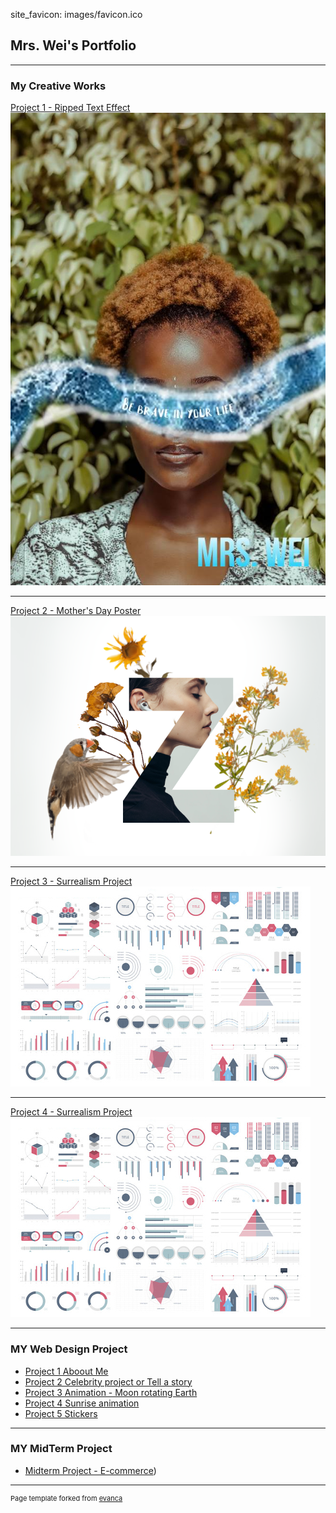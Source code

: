 site_favicon: images/favicon.ico

## Mrs. Wei's Portfolio

---

### My Creative Works 

[Project 1 - Ripped Text Effect](/sample_page)
<img src="images/ripped_text_graphic.jpg?raw=true"/>

---
[Project 2 - Mother's Day Poster ](/pdf/sample_presentation.pdf)
<img src="images/ecard.png?raw=true"/>

---
[Project 3 - Surrealism Project](http://example.com/)
<img src="images/dummy_thumbnail.jpg?raw=true"/>

---

[Project 4 - Surrealism Project](http://example.com/)
<img src="images/dummy_thumbnail.jpg?raw=true"/>

---
### MY Web Design Project

- [Project 1 Aboout Me]([https://trinket.io/html/68eebc3f88])
- [Project 2 Celebrity project or Tell a story]([https://trinket.io/html/d8245fc6e7])
- [Project 3 Animation - Moon rotating Earth]([https://trinket.io/html/05888d580b])
- [Project 4 Sunrise animation]([[/](https://trinket.io/html/7ee70ebc5c)])
- [Project 5 Stickers]([https://trinket.io/html/e019d6755d])

---
### MY MidTerm Project

- [Midterm Project - E-commerce]([https://spaces.w3schools.com/))

---
<p style="font-size:11px">Page template forked from <a href="https://github.com/evanca/quick-portfolio">evanca</a></p>
<!-- Remove above link if you don't want to attibute -->

